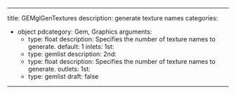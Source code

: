 
---
title: GEMglGenTextures
description: generate texture names
categories:
  - object
pdcategory: Gem, Graphics
arguments:
    - type: float
      description: Specifies the number of texture names to generate.
      default: 1
inlets:
  1st:
    - type: gemlist
      description:
  2nd:
    - type: float
      description: Specifies the number of texture names to generate.
outlets:
  1st:
    - type: gemlist
draft: false
---

